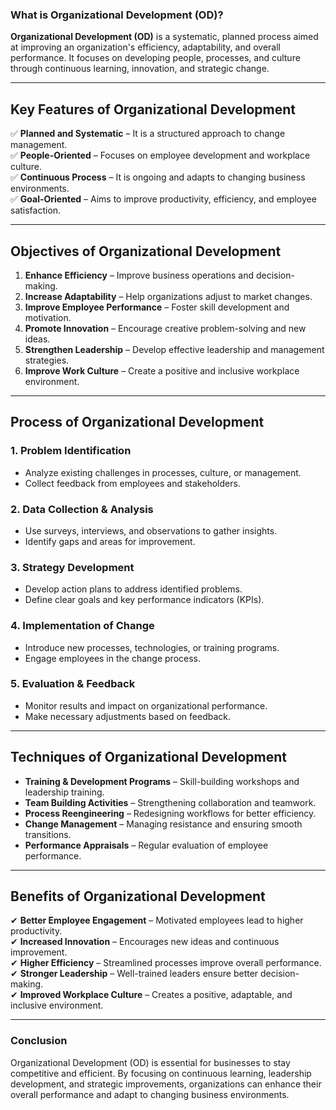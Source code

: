 ### **What is Organizational Development (OD)?**  

**Organizational Development (OD)** is a systematic, planned process aimed at improving an organization's efficiency, adaptability, and overall performance. It focuses on developing people, processes, and culture through continuous learning, innovation, and strategic change.  

---

## **Key Features of Organizational Development**  
✅ **Planned and Systematic** – It is a structured approach to change management.  
✅ **People-Oriented** – Focuses on employee development and workplace culture.  
✅ **Continuous Process** – It is ongoing and adapts to changing business environments.  
✅ **Goal-Oriented** – Aims to improve productivity, efficiency, and employee satisfaction.  

---

## **Objectives of Organizational Development**  
1. **Enhance Efficiency** – Improve business operations and decision-making.  
2. **Increase Adaptability** – Help organizations adjust to market changes.  
3. **Improve Employee Performance** – Foster skill development and motivation.  
4. **Promote Innovation** – Encourage creative problem-solving and new ideas.  
5. **Strengthen Leadership** – Develop effective leadership and management strategies.  
6. **Improve Work Culture** – Create a positive and inclusive workplace environment.  

---

## **Process of Organizational Development**  

### **1. Problem Identification**  
- Analyze existing challenges in processes, culture, or management.  
- Collect feedback from employees and stakeholders.  

### **2. Data Collection & Analysis**  
- Use surveys, interviews, and observations to gather insights.  
- Identify gaps and areas for improvement.  

### **3. Strategy Development**  
- Develop action plans to address identified problems.  
- Define clear goals and key performance indicators (KPIs).  

### **4. Implementation of Change**  
- Introduce new processes, technologies, or training programs.  
- Engage employees in the change process.  

### **5. Evaluation & Feedback**  
- Monitor results and impact on organizational performance.  
- Make necessary adjustments based on feedback.  

---

## **Techniques of Organizational Development**  
- **Training & Development Programs** – Skill-building workshops and leadership training.  
- **Team Building Activities** – Strengthening collaboration and teamwork.  
- **Process Reengineering** – Redesigning workflows for better efficiency.  
- **Change Management** – Managing resistance and ensuring smooth transitions.  
- **Performance Appraisals** – Regular evaluation of employee performance.  

---

## **Benefits of Organizational Development**  
✔ **Better Employee Engagement** – Motivated employees lead to higher productivity.  
✔ **Increased Innovation** – Encourages new ideas and continuous improvement.  
✔ **Higher Efficiency** – Streamlined processes improve overall performance.  
✔ **Stronger Leadership** – Well-trained leaders ensure better decision-making.  
✔ **Improved Workplace Culture** – Creates a positive, adaptable, and inclusive environment.  

---

### **Conclusion**  
Organizational Development (OD) is essential for businesses to stay competitive and efficient. By focusing on continuous learning, leadership development, and strategic improvements, organizations can enhance their overall performance and adapt to changing business environments.
